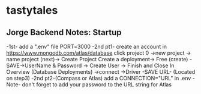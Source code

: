 # tastytales

Jorge Backend Notes:
Startup
---
-1st-
add a ".env" file
PORT=3000
-2nd pt1-
create an account in https://www.mongodb.com/atlas/database
click project 0
->new project -> name project (next)-> Create Project
Create a deployment-> Free (create)
-SAVE->UserName & Password -> Create User -> Finish and Close
In Overview (Database Deployments) ->connect ->Driver -SAVE URL- (Located on step3)
-2nd pt2-(Compass or Atlas)
add a CONNECTION="URL" in .env
-Note- don't forget to add your password to the URL string for Atlas